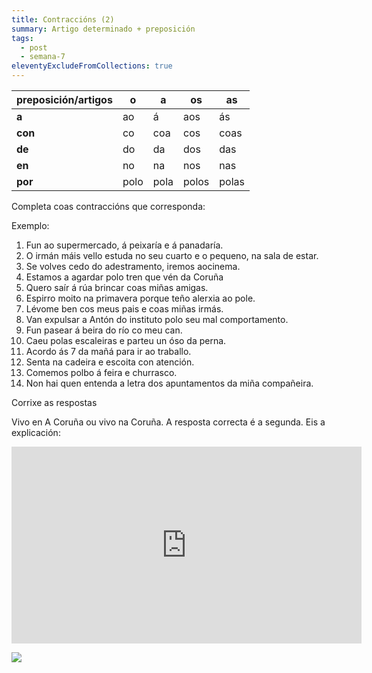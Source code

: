 ```yaml
---
title: Contraccións (2)
summary: Artigo determinado + preposición
tags:
  - post
  - semana-7
eleventyExcludeFromCollections: true
---
```

| preposición/artigos | o    | a    | os    | as    |
| ------------------- | ---- | ---- | ----- | ----- |
| **a**               | ao   | á    | aos   | ás    |
| **con**             | co   | coa  | cos   | coas  |
| **de**              | do   | da   | dos   | das   |
| **en**              | no   | na   | nos   | nas   |
| **por**             | polo | pola | polos | polas |



Completa coas contraccións que corresponda:

Exemplo:

1. Fun <e-answer>ao</e-answer> supermercado, <e-answer>á</e-answer> peixaría e <e-answer>á</e-answer> panadaría.
2. O irmán máis vello estuda <e-answer>no</e-answer> seu cuarto e o pequeno, <e-answer>na</e-answer> sala de estar.
3. Se volves cedo <e-answer>do</e-answer> adestramento, iremos <e-answer>ao</e-answer>cinema.
4. Estamos a agardar <e-answer>polo</e-answer> tren que vén <e-answer>da</e-answer> Coruña
5. Quero saír <e-answer>á</e-answer> rúa brincar <e-answer>coas</e-answer> miñas amigas.
6. Espirro moito <e-answer>na</e-answer> primavera porque teño alerxia <e-answer>ao</e-answer> pole.
7. Lévome ben <e-answer>cos</e-answer> meus pais e <e-answer>coas</e-answer> miñas irmás.
8. Van expulsar a Antón <e-answer>do</e-answer> instituto <e-answer>polo</e-answer> seu mal comportamento.
9. Fun pasear <e-answer>á</e-answer> beira do río <e-answer>co</e-answer> meu can.
10. Caeu <e-answer>polas</e-answer> escaleiras e parteu un óso <e-answer>da</e-answer> perna.
11. Acordo <e-answer>ás</e-answer> 7 da mañá para ir <e-answer>ao</e-answer> traballo.
12. Senta <e-answer>na</e-answer> cadeira e escoita con atención.
13. Comemos polbo <e-answer>á</e-answer> feira e churrasco.
14. Non hai quen entenda a letra <e-answer>dos</e-answer> apuntamentos <e-answer>da</e-answer> miña compañeira.

<e-validate>Corrixe as respostas</e-validate>

Vivo en A Coruña ou vivo na Coruña. A resposta correcta é a segunda. Eis a explicación:

<iframe width="560" height="315" src="https://www.youtube.com/embed/HwbVcLvY2eA" frameborder="0" allow="accelerometer; autoplay; encrypted-media; gyroscope; picture-in-picture" allowfullscreen></iframe>

![](/static/img/contraccion_artigo_preposición.png)